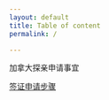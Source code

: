 ```yaml
---
layout: default
title: Table of content
permalink: /

---
```


加拿大探亲申请事宜


[签证申请步骤](visa-applying) 

